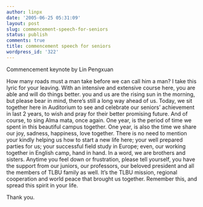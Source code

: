 ```yaml
---
author: linpx
date: '2005-06-25 05:31:09'
layout: post
slug: commencement-speech-for-seniors
status: publish
comments: true
title: commencement speech for seniors
wordpress_id: '322'
---
```


Commencement keynote by Lin Pengxuan

How many roads must a man take before we can call him a man? I take this lyric
for your leaving. With an intensive and extensive course here, you are able
and will do things better. you and us are the rising sun in the morning, but
please bear in mind, there’s still a long way ahead of us. Today, we sit
together here in Auditorium to see and celebrate our seniors’ achievement in
last 2 years, to wish and pray for their better promising future. And of
course, to sing Alma mata, once again. One year, is the period of time we
spent in this beautiful campus together. One year, is also the time we share
our joy, sadness, happiness, love together. There is no need to mention your
kindly helping us how to start a new life here; your well prepared parties for
us; your successful field study in Europe; even, our working together in
English camp, hand in hand. In a word, we are brothers and sisters. Anytime
you feel down or frustration, please tell yourself, you have the support from
our juniors, our professors, our beloved president and all the members of TLBU
family as well. It’s the TLBU mission, regional cooperation and world peace
that brought us together. Remember this, and spread this spirit in your life.

Thank you.

